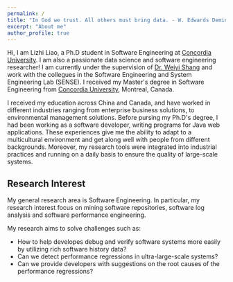 ```yaml
---
permalink: /
title: "In God we trust. All others must bring data. - W. Edwards Deming"
excerpt: "About me"
author_profile: true
---
```


Hi, I am Lizhi  Liao, a Ph.D student in Software Engineering at [Concordia University](https://www.concordia.ca/). I am also a  passionate data science and software engineering researcher! I am currently under the supervision of [Dr. Weiyi Shang](https://users.encs.concordia.ca/~shang/) and work with the collegues in the Software Engineering and System Engineering Lab (SENSE). I received my Master's degree in Software Engineering from [Concordia University](https://www.concordia.ca/), Montreal, Canada.  

I received my education across China and Canada, and have worked in different industries ranging from enterprise business solutions, to environmental management solutions. Before pursing my Ph.D's degree, I had been working as a software developer, writing programs for Java web applications. These experiences give me the ability to adapt to a multicultural environment and get along well with people from different backgrounds. Moreover, my research tools were integrated into industrial practices and running on a daily basis to ensure the quality of large-scale systems.

Research Interest
------
My general research area is Software Engineering. In particular, my research interest focus on mining software repositories, software log analysis and software performance engineering.

My research aims to solve challenges such as:

- How to help developes debug and verify software systems more easily by utilizing rich software history data?
- Can we detect performance regressions in ultra-large-scale systems?
- Can we provide developers with suggestions on the root causes of the performance regressions?



<!-- Can we quickly help developers debug production systems by utilizing rich software data?

How to improve logging practice in software development and operation?

What can we learn from the past software development (source code and bugs) and operation history (performance reports and field failures)?

How to scale software engineering research to cope with big data?

- How to improve software quality assurances in DevOps environments by analyzing test results from continuous integration?
- Can we provide useful suggestions to developers by mining software development history? -->